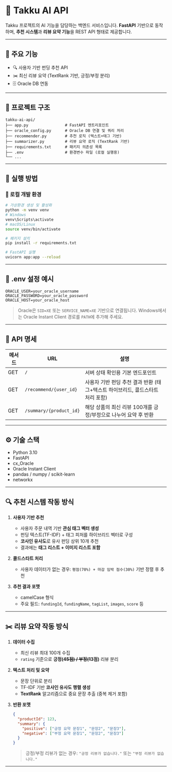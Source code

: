 
# 🧠 Takku AI API

Takku 프로젝트의 AI 기능을 담당하는 백엔드 서비스입니다.
**FastAPI** 기반으로 동작하며, **추천 시스템**과 **리뷰 요약 기능**을 REST API 형태로 제공합니다.

---

## 📌 주요 기능

* 🔍 사용자 기반 펀딩 추천 API
* ✂️ 최신 리뷰 요약 (TextRank 기반, 긍정/부정 분리)
* 🗄️ Oracle DB 연동

---

## 📁 프로젝트 구조

```
takku-ai-api/
├── app.py                # FastAPI 엔트리포인트
├── oracle_config.py      # Oracle DB 연결 및 쿼리 처리
├── recommender.py        # 추천 로직 (텍스트+태그 기반)
├── summarizer.py         # 리뷰 요약 로직 (TextRank 기반)
├── requirements.txt      # 패키지 의존성 목록
├── .env                  # 환경변수 파일 (로컬 실행용)
└── ...
```

---

## 🚀 실행 방법

### 🧪 로컬 개발 환경

```bash
# 가상환경 생성 및 활성화
python -m venv venv
# Windows
venv\Scripts\activate
# macOS/Linux
source venv/bin/activate

# 패키지 설치
pip install -r requirements.txt

# FastAPI 실행
uvicorn app:app --reload
```

---

## 🔐 .env 설정 예시

```env
ORACLE_USER=your_oracle_username
ORACLE_PASSWORD=your_oracle_password
ORACLE_HOST=your_oracle_host
```

> Oracle은 `SID=XE` 또는 `SERVICE_NAME=XE` 기반으로 연결됩니다.
> Windows에서는 Oracle Instant Client 경로를 `PATH`에 추가해 주세요.

---

## 📡 API 명세

| 메서드 | URL                     | 설명                                             |
| --- | ----------------------- | ---------------------------------------------- |
| GET | `/`                     | 서버 상태 확인용 기본 엔드포인트                             |
| GET | `/recommend/{user_id}`  | 사용자 기반 펀딩 추천 결과 반환 (태그+텍스트 하이브리드, 콜드스타트 처리 포함) |
| GET | `/summary/{product_id}` | 해당 상품의 최신 리뷰 100개를 긍정/부정으로 나누어 요약 후 반환         |

---

## ⚙️ 기술 스택

* Python 3.10
* FastAPI
* cx\_Oracle
* Oracle Instant Client
* pandas / numpy / scikit-learn
* networkx
---

## 🔍 추천 시스템 작동 방식

1. **사용자 기반 추천**

   * 사용자 주문 내역 기반 **관심 태그 벡터 생성**
   * 펀딩 텍스트(TF-IDF) + 태그 피처를 하이브리드 벡터로 구성
   * **코사인 유사도**로 유사 펀딩 상위 10개 추천
   * 결과에는 **태그 리스트 + 이미지 리스트 포함**

2. **콜드스타트 처리**

   * 사용자 데이터가 없는 경우:
     `평점(70%) + 마감 임박 점수(30%)` 기반 정렬 후 추천

3. **추천 결과 포맷**

   * camelCase 형식
   * 주요 필드: `fundingId`, `fundingName`, `tagList`, `images`, `score` 등

---

## ✂️ 리뷰 요약 작동 방식

1. **데이터 수집**

   * 최신 리뷰 최대 100개 수집
   * `rating` 기준으로 **긍정(4~~5점) / 부정(1~~3점)** 리뷰 분리

2. **텍스트 처리 및 요약**

   * 문장 단위로 분리
   * TF-IDF 기반 **코사인 유사도 행렬 생성**
   * **TextRank** 알고리즘으로 중요 문장 추출 (중복 제거 포함)

3. **반환 포맷**

   ```json
   {
     "productId": 123,
     "summary": {
       "positive": ["긍정 요약 문장1", "문장2", "문장3"],
       "negative": ["부정 요약 문장1", "문장2", "문장3"]
     }
   }
   ```

   > 긍정/부정 리뷰가 없는 경우: `"긍정 리뷰가 없습니다."` 또는 `"부정 리뷰가 없습니다."`

---

